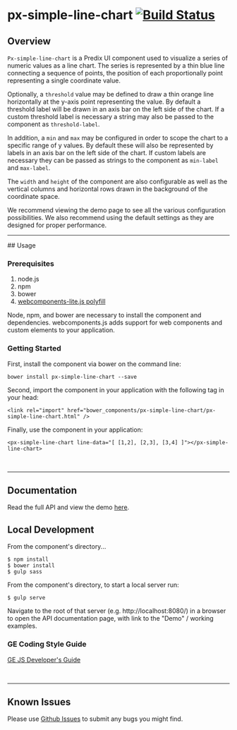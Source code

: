 # px-simple-line-chart [![Build Status](https://travis-ci.org/PredixDev/px-simple-line-chart.svg?branch=master)](https://travis-ci.org/PredixDev/px-simple-line-chart)

## Overview

`Px-simple-line-chart` is a Predix UI component used to visualize a series of numeric values as a line chart. The series is represented by a thin blue line connecting a sequence of points, the position of each proportionally point representing a single coordinate value.

Optionally, a `threshold` value may be defined to draw a thin orange line horizontally at the y-axis point representing the value. By default a threshold label will be drawn in an axis bar on the left side of the chart. If a custom threshold label is necessary a string may also be passed to the component as `threshold-label`.

In addition, a `min` and `max` may be configured in order to scope the chart to a specific range of y values. By default these will also be represented by labels in an axis bar on the left side of the chart. If custom labels are necessary they can be passed as strings to the component as `min-label` and `max-label`.

The `width` and `height` of the component are also configurable as well as the vertical columns and horizontal rows drawn in the background of the coordinate space.

We recommend viewing the demo page to see all the various configuration possibilities. We also recommend using the default settings as they are designed for proper performance.

<hr />
## Usage

### Prerequisites
1. node.js
2. npm
3. bower
4. [webcomponents-lite.js polyfill](https://github.com/webcomponents/webcomponentsjs)

Node, npm, and bower are necessary to install the component and dependencies. webcomponents.js adds support for web components and custom elements to your application.

### Getting Started

First, install the component via bower on the command line:

```
bower install px-simple-line-chart --save
```

Second, import the component in your application with the following tag in your head:

```
<link rel="import" href="bower_components/px-simple-line-chart/px-simple-line-chart.html" />
```

Finally, use the component in your application:

```
<px-simple-line-chart line-data="[ [1,2], [2,3], [3,4] ]"></px-simple-line-chart>
```


<br />
<hr />

## Documentation

Read the full API and view the demo [here](https://predixdev.github.io/px-simple-line-chart).

## Local Development

From the component's directory...

```
$ npm install
$ bower install
$ gulp sass
```

From the component's directory, to start a local server run:

```
$ gulp serve
```

Navigate to the root of that server (e.g. http://localhost:8080/) in a browser to open the API documentation page, with link to the "Demo" / working examples.




### GE Coding Style Guide
[GE JS Developer's Guide](https://github.com/GeneralElectric/javascript)

<br />
<hr />

## Known Issues

Please use [Github Issues](https://github.com/PredixDev/px-simple-line-chart/issues) to submit any bugs you might find.
